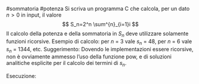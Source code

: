 #sommatoria #potenza 
Si scriva un programma C che calcola, per un dato $n > 0$ in input, il valore
$$
	S_n=2^n \sum^{n}_{i=1}i
$$
Il calcolo della potenza e della sommatoria in $S_n$ deve utilizzare solamente funzioni ricorsive.
Esempio di calcolo: per $n$ = 3 vale $s_n$ = 48, per $n$ = 6 vale $s_n$ = 1344, etc.
Suggerimento: Dovendo le implementazioni essere ricorsive, non è ovviamente ammesso l’uso della funzione pow, e di soluzioni analitiche esplicite per il calcolo dei termini di $s_n$.

Esecuzione:
```c

```